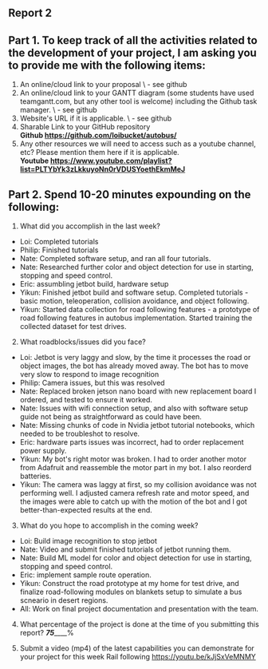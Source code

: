 Report 2
-----------

Part 1. To keep track of all the activities related to the development of your project, I am asking you to provide me with the following items:
-----------
1. An online/cloud link to your proposal
\ - see github
2. An online/cloud link to your GANTT diagram (some students have used teamgantt.com, but any other tool is welcome) including the Github task manager.
\ - see github
3. Website's URL if it is applicable.
\ - see github
4. Sharable Link to your GitHub repository
\
**Github https://github.com/loibucket/autobus/**
5. Any other resources we will need to access such as a youtube channel, etc? Please mention them here if it is applicable.
\
**Youtube https://www.youtube.com/playlist?list=PLTYbYk3zLkkuyoNn0rVDUSYoethEkmMeJ**

Part 2. Spend 10-20 minutes expounding on the following:
------------
1. What did you accomplish in the last week?
- Loi: Completed tutorials
- Philip: Finished tutorials
- Nate: Completed software setup, and ran all four tutorials.
- Nate: Researched further color and object detection for use in starting, stopping and speed control.
- Eric: assumbling jetbot build, hardware setup
- Yikun: Finished jetbot build and software setup. Completed tutorials - basic motion, teleoperation, collision avoidance, and object following.
- Yikun: Started data collection for road following features - a prototype of road following features in autobus implementation. Started training the collected dataset for test drives.

2. What roadblocks/issues did you face?
- Loi: Jetbot is very laggy and slow, by the time it processes the road or object images, the bot has already moved away.  The bot has to move very slow to respond to image recognition
- Philip: Camera issues, but this was resolved
- Nate: Replaced broken jetson nano board with new replacement board I ordered, and tested to ensure it worked.
- Nate: Issues with wifi connection setup, and also with software setup guide not being as straightforward as could have been.
- Nate: Missing chunks of code in Nvidia jetbot tutorial notebooks, which needed to be troubleshot to resolve.
- Eric: hardware parts issues was incorrect, had to order replacement power supply.
- Yikun: My bot's right motor was broken. I had to order another motor from Adafruit and reassemble the motor part in my bot. I also reorderd batteries.
- Yikun: The camera was laggy at first, so my collision avoidance was not performing well. I adjusted camera refresh rate and motor speed, and the images were able to catch up with the motion of the bot and I got better-than-expected results at the end.

3. What do you hope to accomplish in the coming week?
- Loi: Build image recognition to stop jetbot
- Nate: Video and submit finished tutorials of jetbot running them.
- Nate: Build ML model for color and object detection for use in starting, stopping and speed control.
- Eric: implement sample route operation. 
- Yikun: Construct the road prototype at my home for test drive, and finalize road-following modules on blankets setup to simulate a bus scneario in desert regions.
- All: Work on final project documentation and presentation with the team.

4. What percentage of the project is done at the time of you submitting this report? ___75_______%

5. Submit a video (mp4) of the latest capabilities you can demonstrate for your project  for this week
Rail following https://youtu.be/kJjSxVeMNMY
